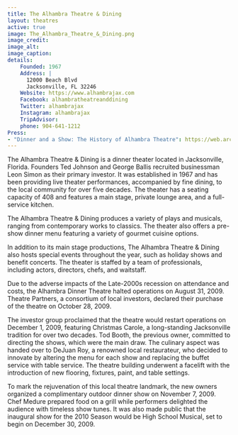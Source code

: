 ```yaml
---
title: The Alhambra Theatre & Dining
layout: theatres
active: true
image: The_Alhambra_Theatre_&_Dining.png
image_credit:
image_alt:
image_caption:
details: 
    Founded: 1967
    Address: |
      12000 Beach Blvd
      Jacksonville, FL 32246
    Website: https://www.alhambrajax.com
    Facebook: alhambratheatreanddining
    Twitter: alhambrajax
    Instagram: alhambrajax
    TripAdvisor: 
    phone: 904-641-1212
Press:
- "Dinner and a Show: The History of Alhambra Theatre": https://web.archive.org/web/20230430215950/https://thecoastal.com/culture/history-alhambra-theatre-dining/amp/
---
```

The Alhambra Theatre & Dining is a dinner theater located in Jacksonville, Florida. Founders Ted Johnson and George Ballis recruited businessman Leon Simon as their primary investor. It was established in 1967 and has been providing live theater performances, accompanied by fine dining, to the local community for over five decades. The theater has a seating capacity of 408 and features a main stage, private lounge area, and a full-service kitchen.

The Alhambra Theatre & Dining produces a variety of plays and musicals, ranging from contemporary works to classics. The theater also offers a pre-show dinner menu featuring a variety of gourmet cuisine options.

In addition to its main stage productions, The Alhambra Theatre & Dining also hosts special events throughout the year, such as holiday shows and benefit concerts. The theater is staffed by a team of professionals, including actors, directors, chefs, and waitstaff.

Due to the adverse impacts of the Late-2000s recession on attendance and costs, the Alhambra Dinner Theatre halted operations on August 31, 2009. Theatre Partners, a consortium of local investors, declared their purchase of the theatre on October 28, 2009.

The investor group proclaimed that the theatre would restart operations on December 1, 2009, featuring Christmas Carole, a long-standing Jacksonville tradition for over two decades. Tod Booth, the previous owner, committed to directing the shows, which were the main draw. The culinary aspect was handed over to DeJuan Roy, a renowned local restaurateur, who decided to innovate by altering the menu for each show and replacing the buffet service with table service. The theatre building underwent a facelift with the introduction of new flooring, fixtures, paint, and table settings.

To mark the rejuvenation of this local theatre landmark, the new owners organized a complimentary outdoor dinner show on November 7, 2009. Chef Medure prepared food on a grill while performers delighted the audience with timeless show tunes. It was also made public that the inaugural show for the 2010 Season would be High School Musical, set to begin on December 30, 2009.